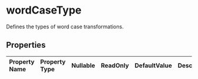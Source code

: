 # **wordCaseType**

Defines the types of word case transformations.             

## **Properties**

| Property Name | Property Type | Nullable |  ReadOnly | DefaultValue | Description | 
| :- | :- | :- |:- |  :- | :- |

